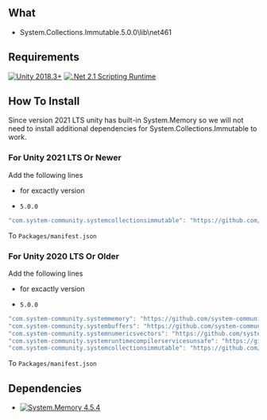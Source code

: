 ## What

- System.Collections.Immutable.5.0.0\lib\net461

## Requirements
[![Unity 2018.3+](https://img.shields.io/badge/unity-2018.3+-brightgreen.svg?style=flat&logo=unity&cacheSeconds=2592000)](https://unity3d.com/get-unity/download/archive)
[![.Net 2.1 Scripting Runtime](https://img.shields.io/badge/.NET-2.1-blueviolet.svg?style=flat&cacheSeconds=2592000)](https://docs.unity3d.com/2019.1/Documentation/Manual/ScriptingRuntimeUpgrade.html)


## How To Install

Since version 2021 LTS unity has built-in System.Memory so we will not need to install additional dependencies for System.Collections.Immutable to work.


### For Unity 2021 LTS Or Newer
Add the following lines

- for excactly version

- `5.0.0`
```csharp
"com.system-community.systemcollectionsimmutable": "https://github.com/system-community/SystemCollectionsImmutable.git?path=Assets/_Root#5.0.0",
```

To `Packages/manifest.json`

### For Unity 2020 LTS Or Older
Add the following lines

- for excactly version

- `5.0.0`
```csharp
"com.system-community.systemmemory": "https://github.com/system-community/SystemMemory.git?path=Assets/_Root#4.5.4",
"com.system-community.systembuffers": "https://github.com/system-community/SystemBuffers.git?path=Assets/_Root#4.4.0",
"com.system-community.systemnumericsvectors": "https://github.com/system-community/SystemNumericsVectors.git?path=Assets/_Root#4.4.0",
"com.system-community.systemruntimecompilerservicesunsafe": "https://github.com/system-community/SystemRuntimeCompilerServicesUnsafe.git?path=Assets/_Root#4.5.3",
"com.system-community.systemcollectionsimmutable": "https://github.com/system-community/SystemCollectionsImmutable.git?path=Assets/_Root#5.0.0",
```

To `Packages/manifest.json`


## Dependencies

- [![System.Memory 4.5.4](https://img.shields.io/badge/System.Memory-4.5.4+-brightgreen.svg?style=flat&cacheSeconds=2592000)](https://github.com/system-community/SystemMemory/tree/4.5.4)
